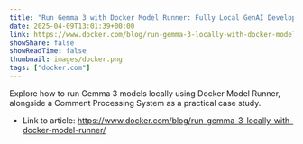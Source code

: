 ```yaml
---
title: "Run Gemma 3 with Docker Model Runner: Fully Local GenAI Developer Experience"
date: 2025-04-09T13:01:39+00:00
link: https://www.docker.com/blog/run-gemma-3-locally-with-docker-model-runner/
showShare: false
showReadTime: false
thumbnail: images/docker.png
tags: ["docker.com"]
---
```

Explore how to run Gemma 3 models locally using Docker Model Runner, alongside a Comment Processing System as a practical case study.

- Link to article: https://www.docker.com/blog/run-gemma-3-locally-with-docker-model-runner/